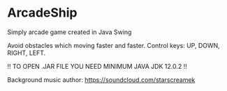 # ArcadeShip
Simply arcade game created in Java Swing

Avoid obstacles which moving faster and faster.
Control keys: UP, DOWN, RIGHT, LEFT.

!! TO OPEN .JAR FILE YOU NEED MINIMUM JAVA JDK 12.0.2 !!

Background music author: https://soundcloud.com/starscreamek
